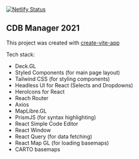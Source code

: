 [![Netlify Status](https://api.netlify.com/api/v1/badges/23072a6c-b05f-4ca5-876b-2bb1fb5bfe6b/deploy-status)](https://app.netlify.com/sites/cdb-manager/deploys)

## CDB Manager 2021

This project was created with [create-vite-app](https://github.com/vitejs/vite/tree/main/packages/create-app)

Tech stack:

- Deck.GL
- Styled Components (for main page layout)
- Tailwind CSS (for styling components)
- Headless UI for React (Selects and Dropdowns)
- HeroIcons for React
- Reach Router
- Axios
- MapLibre.GL
- PrismJS (for syntax highlighting)
- React Simple Code Editor
- React Window
- React Query (for data fetching)
- React Map GL (for loading basemaps)
- CARTO basemaps

